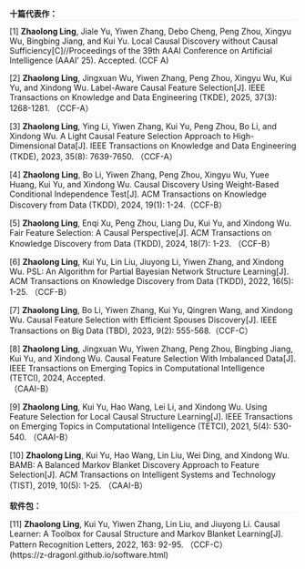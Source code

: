 <h4 style="margin: 0.75em 0; padding: 2px 0; border-bottom: 1px solid #eee">十篇代表作：</h4>
[1] <strong>Zhaolong Ling</strong>, Jiale Yu, Yiwen Zhang, Debo Cheng, Peng Zhou, Xingyu Wu, Bingbing Jiang, and Kui Yu. Local Causal Discovery without Causal Sufficiency[C]//Proceedings of the 39th AAAI Conference on Artificial Intelligence (AAAI’ 25). Accepted. (CCF A)

[2] <strong>Zhaolong Ling</strong>, Jingxuan Wu, Yiwen Zhang, Peng Zhou, Xingyu Wu, Kui Yu, and Xindong Wu. Label-Aware Causal Feature Selection[J]. IEEE Transactions on Knowledge and Data Engineering (TKDE), 2025, 37(3): 1268-1281. （CCF-A）

[3] <strong>Zhaolong Ling</strong>, Ying Li, Yiwen Zhang, Kui Yu, Peng Zhou, Bo Li, and Xindong Wu. A Light Causal Feature Selection Approach to High-Dimensional Data[J]. IEEE Transactions on Knowledge and Data Engineering (TKDE), 2023, 35(8): 7639-7650. （CCF-A）

[4] <strong>Zhaolong Ling</strong>, Bo Li, Yiwen Zhang, Peng Zhou, Xingyu Wu, Yuee Huang, Kui Yu, and Xindong Wu. Causal Discovery Using Weight-Based Conditional Independence Test[J]. ACM Transactions on Knowledge Discovery from Data (TKDD), 2024, 19(1): 1-24.（CCF-B）

[5] <strong>Zhaolong Ling</strong>, Enqi Xu, Peng Zhou, Liang Du, Kui Yu, and Xindong Wu. Fair Feature Selection: A Causal Perspective[J]. ACM Transactions on Knowledge Discovery from Data (TKDD), 2024, 18(7): 1-23. （CCF-B）

[6] <strong>Zhaolong Ling</strong>, Kui Yu, Lin Liu, Jiuyong Li, Yiwen Zhang, and Xindong Wu. PSL: An Algorithm for Partial Bayesian Network Structure Learning[J]. ACM Transactions on Knowledge Discovery from Data (TKDD), 2022, 16(5): 1-25. （CCF-B）

[7] <strong>Zhaolong Ling</strong>, Bo Li, Yiwen Zhang, Kui Yu, Qingren Wang, and Xindong Wu. Causal Feature Selection with Efficient Spouses Discovery[J]. IEEE Transactions on Big Data (TBD), 2023, 9(2): 555-568.（CCF-C）

[8] <strong>Zhaolong Ling</strong>, Jingxuan Wu, Yiwen Zhang, Peng Zhou, Bingbing Jiang, Kui Yu, and Xindong Wu. Causal Feature Selection With Imbalanced Data[J]. IEEE Transactions on Emerging Topics in Computational Intelligence (TETCI), 2024, Accepted.<br>（CAAI-B）

[9] <strong>Zhaolong Ling</strong>, Kui Yu, Hao Wang, Lei Li, and Xindong Wu. Using Feature Selection for Local Causal Structure Learning[J]. IEEE Transactions on Emerging Topics in Computational Intelligence (TETCI), 2021, 5(4): 530-540. （CAAI-B）

[10] <strong>Zhaolong Ling</strong>, Kui Yu, Hao Wang, Lin Liu, Wei Ding, and Xindong Wu. BAMB: A Balanced Markov Blanket Discovery Approach to Feature Selection[J]. ACM Transactions on Intelligent Systems and Technology (TIST), 2019, 10(5): 1-25. （CAAI-B）

<h4 style="margin: 0.75em 0; padding: 2px 0; border-bottom: 1px solid #eee">软件包：</h4>
[11] <strong>Zhaolong Ling</strong>, Kui Yu, Yiwen Zhang, Lin Liu, and Jiuyong Li. Causal Learner: A Toolbox for Causal Structure and Markov Blanket Learning[J]. Pattern Recognition Letters, 2022, 163: 92-95. （CCF-C）
<br>(https://z-dragonl.github.io/software.html)
